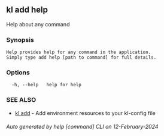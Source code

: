 ## kl add help

Help about any command

### Synopsis

```
Help provides help for any command in the application.
Simply type add help [path to command] for full details.
```

### Options

```
  -h, --help   help for help
```

### SEE ALSO

* [kl add](kl_add.md)  - Add environment resources to your kl-config file

###### Auto generated by help [command] CLI on 12-February-2024
